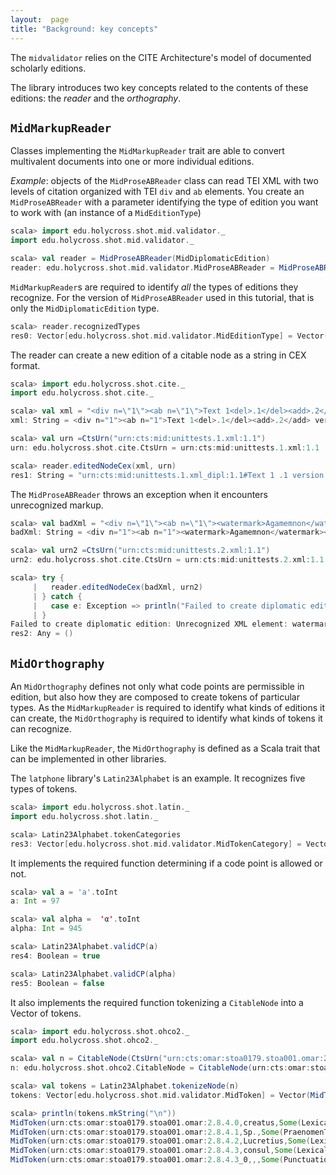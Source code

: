 ```yaml
---
layout:  page
title: "Background: key concepts"
---
```


The `midvalidator` relies on the CITE Architecture's model of documented scholarly editions.

The library introduces two key concepts related to the contents of these editions:  the *reader* and the *orthography*.


## `MidMarkupReader`

Classes implementing the `MidMarkupReader` trait are able to convert multivalent documents into one or more individual editions.

*Example*:  objects of the `MidProseABReader` class can read TEI XML with two levels of citation organized with TEI `div` and `ab` elements.  You create an `MidProseABReader` with a parameter identifying the type of edition you want to work with (an instance of a `MidEditionType`)


```scala
scala> import edu.holycross.shot.mid.validator._
import edu.holycross.shot.mid.validator._

scala> val reader = MidProseABReader(MidDiplomaticEdition)
reader: edu.holycross.shot.mid.validator.MidProseABReader = MidProseABReader(MidDiplomaticEdition)
```



`MidMarkupReader`s are required to identify *all* the types of editions they recognize.  For the version of `MidProseABReader` used in this tutorial, that is only the `MidDiplomaticEdition` type.


```scala
scala> reader.recognizedTypes
res0: Vector[edu.holycross.shot.mid.validator.MidEditionType] = Vector(MidDiplomaticEdition)
```

The reader can create a new edition of a citable node as a string in CEX format.

```scala
scala> import edu.holycross.shot.cite._
import edu.holycross.shot.cite._

scala> val xml = "<div n=\"1\"><ab n=\"1\">Text 1<del>.1</del><add>.2</add> version</ab></div>"
xml: String = <div n="1"><ab n="1">Text 1<del>.1</del><add>.2</add> version</ab></div>

scala> val urn =CtsUrn("urn:cts:mid:unittests.1.xml:1.1")
urn: edu.holycross.shot.cite.CtsUrn = urn:cts:mid:unittests.1.xml:1.1

scala> reader.editedNodeCex(xml, urn)
res1: String = "urn:cts:mid:unittests.1.xml_dipl:1.1#Text 1 .1 version "
```

The `MidProseABReader` throws an exception when it encounters unrecognized markup.

```scala
scala> val badXml = "<div n=\"1\"><ab n=\"1\"><watermark>Agamemnon</watermark></ab></div>"
badXml: String = <div n="1"><ab n="1"><watermark>Agamemnon</watermark></ab></div>

scala> val urn2 =CtsUrn("urn:cts:mid:unittests.2.xml:1.1")
urn2: edu.holycross.shot.cite.CtsUrn = urn:cts:mid:unittests.2.xml:1.1

scala> try {
     |   reader.editedNodeCex(badXml, urn2)
     | } catch {
     |   case e: Exception => println("Failed to create diplomatic edition: " + e.getMessage)
     | }
Failed to create diplomatic edition: Unrecognized XML element: watermark
res2: Any = ()
```

## `MidOrthography`

An `MidOrthography` defines not only what code points are permissible in edition, but also how they are composed to create tokens of particular types.  As the `MidMarkupReader` is required to identify what kinds of editions it can create, the `MidOrthography` is required to identify what kinds of tokens it can recognize.

Like the `MidMarkupReader`, the `MidOrthography` is defined as a Scala trait that can be implemented in other libraries.

The `latphone` library's `Latin23Alphabet` is an example.  It recognizes five types of tokens.

```scala
scala> import edu.holycross.shot.latin._
import edu.holycross.shot.latin._

scala> Latin23Alphabet.tokenCategories
res3: Vector[edu.holycross.shot.mid.validator.MidTokenCategory] = Vector(PraenomenToken, PunctuationToken, LexicalToken, NumericToken, InvalidToken)
```


It implements the required function determining if a code point is allowed or not.

```scala
scala> val a = 'a'.toInt
a: Int = 97

scala> val alpha =  'α'.toInt
alpha: Int = 945

scala> Latin23Alphabet.validCP(a)
res4: Boolean = true

scala> Latin23Alphabet.validCP(alpha)
res5: Boolean = false
```

It also implements the required function tokenizing a `CitableNode` into a Vector of tokens.

```scala
scala> import edu.holycross.shot.ohco2._
import edu.holycross.shot.ohco2._

scala> val n = CitableNode(CtsUrn("urn:cts:omar:stoa0179.stoa001.omar:2.8.4"), "creatus Sp. Lucretius consul,")
n: edu.holycross.shot.ohco2.CitableNode = CitableNode(urn:cts:omar:stoa0179.stoa001.omar:2.8.4,creatus Sp. Lucretius consul,)

scala> val tokens = Latin23Alphabet.tokenizeNode(n)
tokens: Vector[edu.holycross.shot.mid.validator.MidToken] = Vector(MidToken(urn:cts:omar:stoa0179.stoa001.omar:2.8.4.0,creatus,Some(LexicalToken)), MidToken(urn:cts:omar:stoa0179.stoa001.omar:2.8.4.1,Sp.,Some(PraenomenToken)), MidToken(urn:cts:omar:stoa0179.stoa001.omar:2.8.4.2,Lucretius,Some(LexicalToken)), MidToken(urn:cts:omar:stoa0179.stoa001.omar:2.8.4.3,consul,Some(LexicalToken)), MidToken(urn:cts:omar:stoa0179.stoa001.omar:2.8.4.3_0,,,Some(PunctuationToken)))

scala> println(tokens.mkString("\n"))
MidToken(urn:cts:omar:stoa0179.stoa001.omar:2.8.4.0,creatus,Some(LexicalToken))
MidToken(urn:cts:omar:stoa0179.stoa001.omar:2.8.4.1,Sp.,Some(PraenomenToken))
MidToken(urn:cts:omar:stoa0179.stoa001.omar:2.8.4.2,Lucretius,Some(LexicalToken))
MidToken(urn:cts:omar:stoa0179.stoa001.omar:2.8.4.3,consul,Some(LexicalToken))
MidToken(urn:cts:omar:stoa0179.stoa001.omar:2.8.4.3_0,,,Some(PunctuationToken))
```
